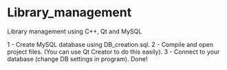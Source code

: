 # Library_management
Library management using C++, Qt and MySQL

1 - Create MySQL database using DB_creation.sql.
2 - Compile and open project files. (You can use Qt Creator to do this easily).
3 - Connect to your database (change DB settings in program).
Done!
